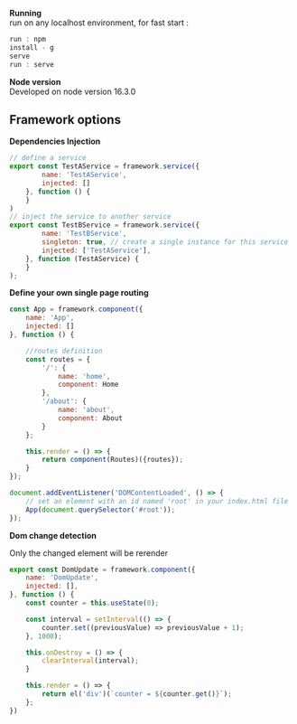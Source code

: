 **Running**  
run on any localhost environment, for fast start :

```js  
run : npm
install - g
serve
run : serve  
```

**Node version**  
Developed on node version 16.3.0

## Framework options

**Dependencies Injection**

```js  
// define a service
export const TestAService = framework.service({
        name: 'TestAService',
        injected: []
    }, function () {
    }
)
// inject the service to another service
export const TestBService = framework.service({
        name: 'TestBService',
        singleton: true, // create a single instance for this service
        injected: ['TestAService'],
    }, function (TestAService) {
    }
);
```

**Define your own single page routing**

```js  
const App = framework.component({
    name: 'App',
    injected: []
}, function () {

    //routes definition
    const routes = {
        '/': {
            name: 'home',
            component: Home
        },
        '/about': {
            name: 'about',
            component: About
        }
    };

    this.render = () => {
        return component(Routes)({routes});
    }
});

document.addEventListener('DOMContentLoaded', () => {
    // set an element with an id named 'root' in your index.html file
    App(document.querySelector('#root'));
});
```

**Dom change detection**

Only the changed element will be rerender
```js 
export const DomUpdate = framework.component({
    name: 'DomUpdate',
    injected: [],
}, function () {
    const counter = this.useState(0);

    const interval = setInterval(() => {
        counter.set((previousValue) => previousValue + 1);
    }, 1000);

    this.onDestroy = () => {
        clearInterval(interval);
    }

    this.render = () => {
        return el('div')(`counter = ${counter.get()}`);
    };
})
```
